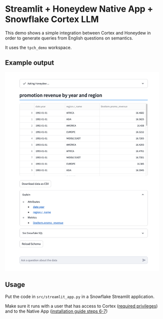 # Streamlit + Honeydew Native App + Snowflake Cortex LLM

This demo shows a simple integration between Cortex and Honeydew in order to generate queries from English questions on semantics.

It uses the `tpch_demo` workspace.

## Example output

![Output for "promotion revenue by year and region"](images/output.png)

## Usage

Put the code in `src/streamlit_app.py` in a Snowflake Streamlit application. 

Make sure it runs with a user that has access to Cortex ([required privileges](https://docs.snowflake.com/en/user-guide/snowflake-cortex/llm-functions#required-privileges)) and to the Native App ([installation guide steps 6-7](https://honeydew.ai/docs/integration/snowflake-native-app#installation))

